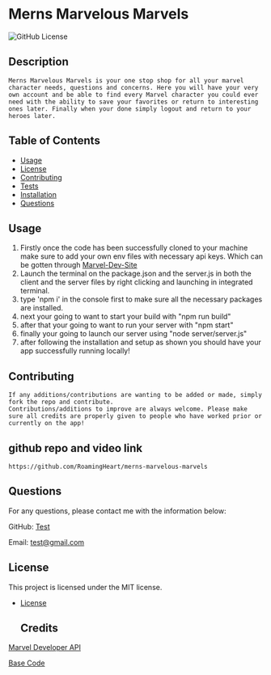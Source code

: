 # Merns Marvelous Marvels

  ![GitHub License](https://img.shields.io/badge/License-MIT-blue.svg)
  
  ## Description 
  
    Merns Marvelous Marvels is your one stop shop for all your marvel character needs, questions and concerns. Here you will have your very own account and be able to find every Marvel character you could ever need with the ability to save your favorites or return to interesting ones later. Finally when your done simply logout and return to your heroes later.

  ## Table of Contents 

  * [Usage](#usage)
  * [License](#license)
  * [Contributing](#contributing)
  * [Tests](#tests)
  * [Installation](#installation)
  * [Questions](#questions)

  ## Usage 
   1. Firstly once the code has been successfully cloned to your machine make sure to add your own env files with necessary api keys. Which can be gotten through [Marvel-Dev-Site](https://developer.marvel.com/)
   2. Launch the terminal on the package.json and the server.js in both the client and the server files by right clicking and launching in integrated terminal.
   3. type 'npm i' in the console first to make sure all the necessary packages are installed.
   4. next your going to want to start your build with "npm run build"
   5. after that your going to want to run your server with "npm start"
   6. finally your going to launch our server using "node server/server.js"
   7. after following the installation and setup as shown you should have your app successfully running locally!
   
  ## Contributing

    If any additions/contributions are wanting to be added or made, simply fork the repo and contribute.
    Contributions/additions to improve are always welcome. Please make sure all credits are properly given to people who have worked prior or currently on the app! 

  ## github repo and video link

    https://github.com/RoamingHeart/merns-marvelous-marvels
  
  ## Questions

  For any questions, please contact me with the information below:

  GitHub: [Test](https://github.com/testURl)

  Email: test@gmail.com

  ## License

  This project is licensed under the MIT license. 
* [License](#license)

  ## Credits

[Marvel Developer API](https://developer.marvel.com/)

[Base Code](https://github.com/BeGeos/marvel-api-search-engine)


